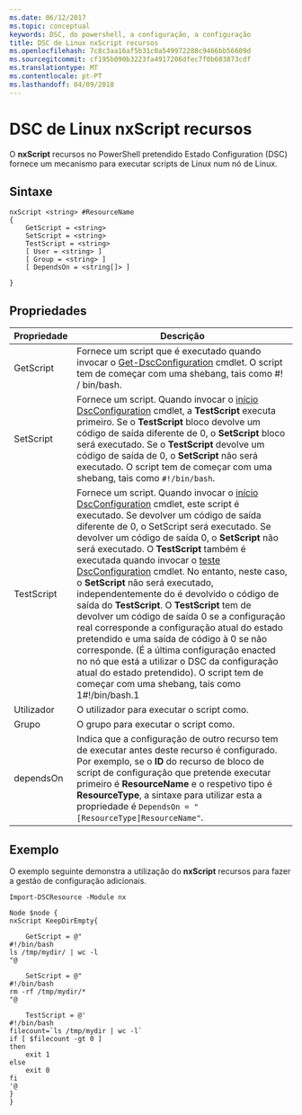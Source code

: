 ```yaml
---
ms.date: 06/12/2017
ms.topic: conceptual
keywords: DSC, do powershell, a configuração, a configuração
title: DSC de Linux nxScript recursos
ms.openlocfilehash: 7c8c3aa16af5b31c0a549972288c9466bb56609d
ms.sourcegitcommit: cf195b090b3223fa4917206dfec7f0b603873cdf
ms.translationtype: MT
ms.contentlocale: pt-PT
ms.lasthandoff: 04/09/2018
---
```

# <a name="dsc-for-linux-nxscript-resource"></a>DSC de Linux nxScript recursos

O **nxScript** recursos no PowerShell pretendido Estado Configuration (DSC) fornece um mecanismo para executar scripts de Linux num nó de Linux.

## <a name="syntax"></a>Sintaxe

```
nxScript <string> #ResourceName
{
    GetScript = <string>
    SetScript = <string>
    TestScript = <string>
    [ User = <string> ]
    [ Group = <string> ]
    [ DependsOn = <string[]> ]

}
```

## <a name="properties"></a>Propriedades

|  Propriedade |  Descrição |
|---|---|
| GetScript| Fornece um script que é executado quando invocar o [Get-DscConfiguration](https://technet.microsoft.com/en-us/library/dn521625.aspx) cmdlet. O script tem de começar com uma shebang, tais como #! / bin/bash.|
| SetScript| Fornece um script. Quando invocar o [início DscConfiguration](https://technet.microsoft.com/en-us/library/dn521623.aspx) cmdlet, a **TestScript** executa primeiro. Se o **TestScript** bloco devolve um código de saída diferente de 0, o **SetScript** bloco será executado. Se o **TestScript** devolve um código de saída de 0, o **SetScript** não será executado. O script tem de começar com uma shebang, tais como `#!/bin/bash`.|
| TestScript| Fornece um script. Quando invocar o [início DscConfiguration](https://technet.microsoft.com/en-us/library/dn521623.aspx) cmdlet, este script é executado. Se devolver um código de saída diferente de 0, o SetScript será executado. Se devolver um código de saída 0, o **SetScript** não será executado. O **TestScript** também é executada quando invocar o [teste DscConfiguration](https://technet.microsoft.com/en-us/library/dn407382.aspx) cmdlet. No entanto, neste caso, o **SetScript** não será executado, independentemente do é devolvido o código de saída do **TestScript**. O **TestScript** tem de devolver um código de saída 0 se a configuração real corresponde a configuração atual do estado pretendido e uma saída de código à 0 se não corresponde. (É a última configuração enacted no nó que está a utilizar o DSC da configuração atual do estado pretendido). O script tem de começar com uma shebang, tais como 1#!/bin/bash.1|
| Utilizador| O utilizador para executar o script como.|
| Grupo| O grupo para executar o script como.|
| dependsOn | Indica que a configuração de outro recurso tem de executar antes deste recurso é configurado. Por exemplo, se o **ID** do recurso de bloco de script de configuração que pretende executar primeiro é **ResourceName** e o respetivo tipo é **ResourceType**, a sintaxe para utilizar esta a propriedade é `DependsOn = "[ResourceType]ResourceName"`.|

## <a name="example"></a>Exemplo

O exemplo seguinte demonstra a utilização do **nxScript** recursos para fazer a gestão de configuração adicionais.

```
Import-DSCResource -Module nx

Node $node {
nxScript KeepDirEmpty{

    GetScript = @"
#!/bin/bash
ls /tmp/mydir/ | wc -l
"@

    SetScript = @"
#!/bin/bash
rm -rf /tmp/mydir/*
"@

    TestScript = @'
#!/bin/bash
filecount=`ls /tmp/mydir | wc -l`
if [ $filecount -gt 0 ]
then
    exit 1
else
    exit 0
fi
'@
}
}
```